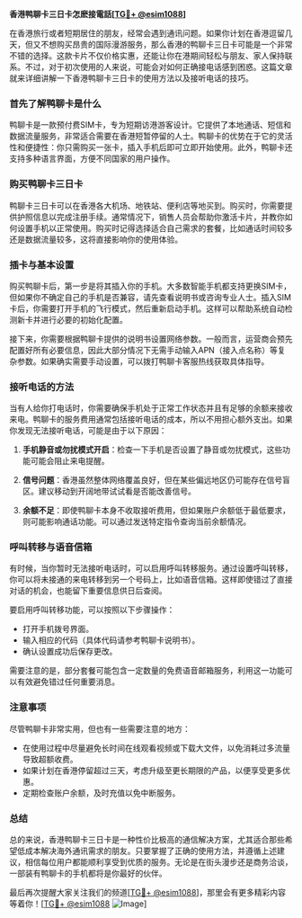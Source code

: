 **香港鸭聊卡三日卡怎麽接電話[[TG💪+ @esim1088](https://t.me/s/esim1088)]**

在香港旅行或者短期居住的朋友，经常会遇到通讯问题。如果你计划在香港逗留几天，但又不想购买昂贵的国际漫游服务，那么香港的鸭聊卡三日卡可能是一个非常不错的选择。这款卡片不仅价格实惠，还能让你在港期间轻松与朋友、家人保持联系。不过，对于初次使用的人来说，可能会对如何正确接电话感到困惑。这篇文章就来详细讲解一下香港鸭聊卡三日卡的使用方法以及接听电话的技巧。

### 首先了解鸭聊卡是什么

鸭聊卡是一款预付费SIM卡，专为短期访港游客设计。它提供了本地通话、短信和数据流量服务，非常适合需要在香港短暂停留的人士。鸭聊卡的优势在于它的灵活性和便捷性：你只需购买一张卡，插入手机后即可立即开始使用。此外，鸭聊卡还支持多种语言界面，方便不同国家的用户操作。

### 购买鸭聊卡三日卡

鸭聊卡三日卡可以在香港各大机场、地铁站、便利店等地买到。购买时，你需要提供护照信息以完成注册手续。通常情况下，销售人员会帮助你激活卡片，并教你如何设置手机以正常使用。购买时记得选择适合自己需求的套餐，比如通话时间较多还是数据流量较多，这将直接影响你的使用体验。

### 插卡与基本设置

购买鸭聊卡后，第一步是将其插入你的手机。大多数智能手机都支持更换SIM卡，但如果你不确定自己的手机是否兼容，请先查看说明书或咨询专业人士。插入SIM卡后，你需要打开手机的飞行模式，然后重新启动手机。这样可以帮助系统自动检测新卡并进行必要的初始化配置。

接下来，你需要根据鸭聊卡提供的说明书设置网络参数。一般而言，运营商会预先配置好所有必要信息，因此大部分情况下无需手动输入APN（接入点名称）等复杂参数。如果确实需要手动设置，可以拨打鸭聊卡客服热线获取具体指导。

### 接听电话的方法

当有人给你打电话时，你需要确保手机处于正常工作状态并且有足够的余额来接收来电。鸭聊卡的服务费用通常包括接听电话的成本，所以不用担心额外支出。如果你发现无法接听电话，可能是由于以下原因：

1. **手机静音或勿扰模式开启**：检查一下手机是否设置了静音或勿扰模式，这些功能可能会阻止来电提醒。
   
2. **信号问题**：香港虽然整体网络覆盖良好，但在某些偏远地区仍可能存在信号盲区。建议移动到开阔地带试试看是否能改善信号。

3. **余额不足**：即使鸭聊卡本身不收取接听费用，但如果账户余额低于最低要求，则可能影响通话功能。可以通过发送特定指令查询当前余额情况。

### 呼叫转移与语音信箱

有时候，当你暂时无法接听电话时，可以启用呼叫转移服务。通过设置呼叫转移，你可以将未接通的来电转移到另一个号码上，比如语音信箱。这样即使错过了直接对话的机会，也能留下重要信息供日后查阅。

要启用呼叫转移功能，可以按照以下步骤操作：
- 打开手机拨号界面。
- 输入相应的代码（具体代码请参考鸭聊卡说明书）。
- 确认设置成功后保存更改。

需要注意的是，部分套餐可能包含一定数量的免费语音邮箱服务，利用这一功能可以有效避免错过任何重要消息。

### 注意事项

尽管鸭聊卡非常实用，但也有一些需要注意的地方：
- 在使用过程中尽量避免长时间在线观看视频或下载大文件，以免消耗过多流量导致超额收费。
- 如果计划在香港停留超过三天，考虑升级至更长期限的产品，以便享受更多优惠。
- 定期检查账户余额，及时充值以免中断服务。

### 总结

总的来说，香港鸭聊卡三日卡是一种性价比极高的通信解决方案，尤其适合那些希望低成本解决海外通讯需求的朋友。只要掌握了正确的使用方法，并遵循上述建议，相信每位用户都能顺利享受到优质的服务。无论是在街头漫步还是商务洽谈，一部装有鸭聊卡的手机都将是你最好的伙伴。

最后再次提醒大家关注我们的频道[[TG💪+ @esim1088](https://t.me/s/esim1088)]，那里会有更多精彩内容等着你！[[TG💪+ @esim1088](https://t.me/s/esim1088) ![Image](https://i.postimg.cc/4NQfJmqS/Snipaste-2025-05-13-00-14-12.png)]